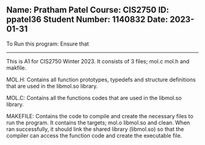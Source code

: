Name: Pratham Patel			Course: CIS2750 		ID: ppatel36
Student Number: 1140832		Date: 2023-01-31
------------------------------------------------------------------------
To Run this program:
	Ensure that 

------------------------------------------------------------------------
This is A1 for CIS2750 Winter 2023. It consists of 3 files; mol.c mol.h and makfile.

MOL.H:	Contains all function prototypes, typedefs and structure definitions that are used in the libmol.so library.

MOL.C:	Contains all the functions codes that are used in the libmol.so library.

MAKEFILE:	Contains the code to compile and create the necessary files to run the program. It contains the targets; mol.o libmol.so and clean. When ran successfully, it should link the shared library (libmol.so) so that the compiler can access the function code and create the executable file.